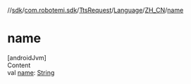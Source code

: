 //[sdk](../../../../../index.md)/[com.robotemi.sdk](../../../index.md)/[TtsRequest](../../index.md)/[Language](../index.md)/[ZH_CN](index.md)/[name](name.md)



# name  
[androidJvm]  
Content  
val [name](name.md): [String](https://kotlinlang.org/api/latest/jvm/stdlib/kotlin/-string/index.html)  



